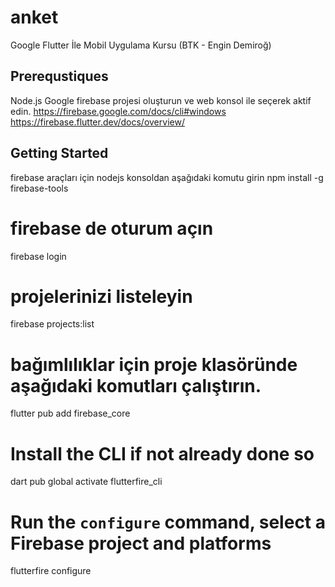 # anket

Google Flutter İle Mobil Uygulama Kursu (BTK - Engin Demiroğ)

## Prerequstiques
Node.js
Google firebase projesi oluşturun ve web konsol ile seçerek aktif edin.
https://firebase.google.com/docs/cli#windows
https://firebase.flutter.dev/docs/overview/

## Getting Started
firebase araçları için nodejs konsoldan aşağıdaki komutu girin 
npm install -g firebase-tools

# firebase de oturum açın
firebase login

# projelerinizi listeleyin
firebase projects:list

# bağımlılıklar için proje klasöründe aşağıdaki komutları çalıştırın.
flutter pub add firebase_core

# Install the CLI if not already done so
dart pub global activate flutterfire_cli

# Run the `configure` command, select a Firebase project and platforms
flutterfire configure
